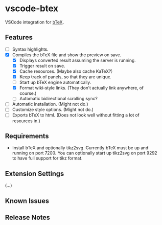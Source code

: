 # vscode-btex

VSCode integration for [bTeX](https://github.com/banana-space/btex).

## Features

- [ ] Syntax highlights.
- [X] Compiles the bTeX file and show the preview on save.
  - [X] Displays converted result assuming the server is running.
  - [X] Trigger result on save.
  - [X] Cache resources. (Maybe also cache KaTeX?)
  - [X] Keep track of panels, so that they are unique.
  - [ ] Start up bTeX engine automatically.
  - [X] Format wiki-style links. (They don't actually link anywhere, of course.)
  - [ ] Automatic bidirectional scrolling sync?
- [ ] Automatic installation. (Might not do.)
- [ ] Customize style options. (Might not do.)
- [ ] Exports bTeX to html. (Does not look well without fitting a lot of resources in.)

## Requirements

- Install bTeX and optionally tikz2svg. Currently bTeX must be up and running on port 7200. You can optionally start up tikz2svg on port 9292 to have full support for tikz format.

## Extension Settings

(...)

## Known Issues

## Release Notes
